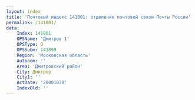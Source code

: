 ```yaml
---
layout: index
title: 'Почтовый индекс 141801: отделение почтовой связи Почты России'
permalink: /141801/
data:
    Index: 141801
    OPSName: 'Дмитров 1'
    OPSType: О
    OPSSubm: 141899
    Region: 'Московская область'
    Autonom: ''
    Area: 'Дмитровский район'
    City: Дмитров
    City1: ''
    ActDate: '20001030'
    IndexOld: ''
---
```


